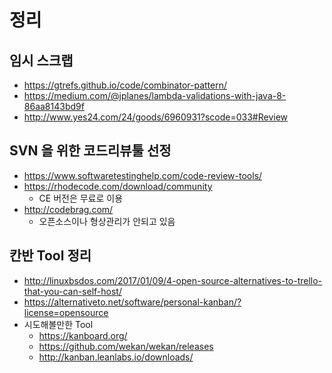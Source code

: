 # 정리

## 임시 스크랩
* https://gtrefs.github.io/code/combinator-pattern/
* https://medium.com/@jplanes/lambda-validations-with-java-8-86aa8143bd9f
* http://www.yes24.com/24/goods/6960931?scode=033#Review

## SVN 을 위한 코드리뷰툴 선정
* https://www.softwaretestinghelp.com/code-review-tools/
* https://rhodecode.com/download/community
  * CE 버전은 무료로 이용 
* http://codebrag.com/
  * 오픈소스이나 형상관리가 안되고 있음

## 칸반 Tool 정리
* http://linuxbsdos.com/2017/01/09/4-open-source-alternatives-to-trello-that-you-can-self-host/
* https://alternativeto.net/software/personal-kanban/?license=opensource
* 시도해볼만한 Tool
  * https://kanboard.org/
  * https://github.com/wekan/wekan/releases
  * http://kanban.leanlabs.io/downloads/
